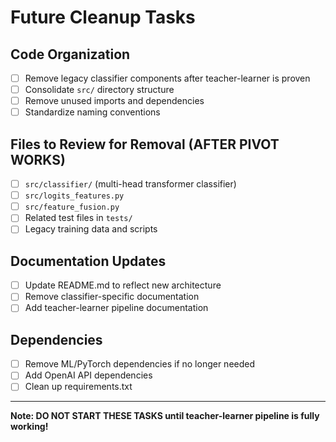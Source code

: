 # Future Cleanup Tasks

## Code Organization
- [ ] Remove legacy classifier components after teacher-learner is proven
- [ ] Consolidate `src/` directory structure
- [ ] Remove unused imports and dependencies
- [ ] Standardize naming conventions

## Files to Review for Removal (AFTER PIVOT WORKS)
- [ ] `src/classifier/` (multi-head transformer classifier)
- [ ] `src/logits_features.py`
- [ ] `src/feature_fusion.py` 
- [ ] Related test files in `tests/`
- [ ] Legacy training data and scripts

## Documentation Updates
- [ ] Update README.md to reflect new architecture
- [ ] Remove classifier-specific documentation
- [ ] Add teacher-learner pipeline documentation

## Dependencies
- [ ] Remove ML/PyTorch dependencies if no longer needed
- [ ] Add OpenAI API dependencies
- [ ] Clean up requirements.txt

---
**Note: DO NOT START THESE TASKS until teacher-learner pipeline is fully working!**
